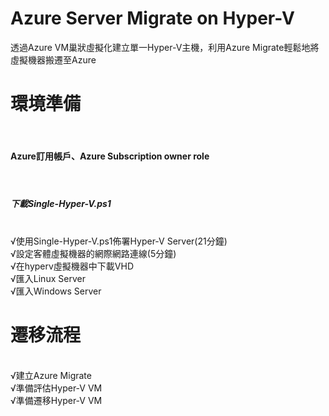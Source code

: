 # Azure Server Migrate on Hyper-V
 透過Azure VM巢狀虛擬化建立單一Hyper-V主機，利用Azure Migrate輕鬆地將虛擬機器搬遷至Azure

<h1>環境準備</h1><br>
 <h4>Azure訂用帳戶、Azure Subscription owner role</h4><br>
 <h5>下載Single-Hyper-V.ps1</h5><br>
 √使用Single-Hyper-V.ps1佈署Hyper-V Server(21分鐘)<br> 
 √設定客體虛擬機器的網際網路連線(5分鐘)<br> 
 √在hyperv虛擬機器中下載VHD<br>
 √匯入Linux Server<br>
 √匯入Windows Server<br>

<h1>遷移流程</h1><br>
 √建立Azure Migrate<br>
 √準備評估Hyper-V VM<br>
 √準備遷移Hyper-V VM<br>


